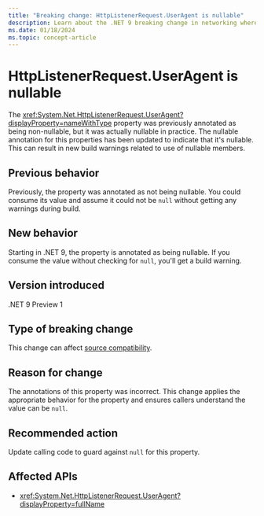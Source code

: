 ```yaml
---
title: "Breaking change: HttpListenerRequest.UserAgent is nullable"
description: Learn about the .NET 9 breaking change in networking where the HttpListenerRequest.UserAgent property is annotated as being nullable.
ms.date: 01/18/2024
ms.topic: concept-article
---
```

# HttpListenerRequest.UserAgent is nullable

The <xref:System.Net.HttpListenerRequest.UserAgent?displayProperty=nameWithType> property was previously annotated as being non-nullable, but it was actually nullable in practice. The nullable annotation for this properties has been updated to indicate that it's nullable. This can result in new build warnings related to use of nullable members.

## Previous behavior

Previously, the property was annotated as not being nullable. You could consume its value and assume it could not be `null` without getting any warnings during build.

## New behavior

Starting in .NET 9, the property is annotated as being nullable. If you consume the value without checking for `null`, you'll get a build warning.

## Version introduced

.NET 9 Preview 1

## Type of breaking change

This change can affect [source compatibility](../../categories.md#source-compatibility).

## Reason for change

The annotations of this property was incorrect. This change applies the appropriate behavior for the property and ensures callers understand the value can be `null`.

## Recommended action

Update calling code to guard against `null` for this property.

## Affected APIs

- <xref:System.Net.HttpListenerRequest.UserAgent?displayProperty=fullName>
